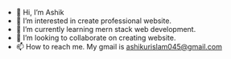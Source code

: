 - 👋 Hi, I’m Ashik
- 👀 I’m interested in create professional website.
- 🌱 I’m currently learning mern stack web development.
- 💞️ I’m looking to collaborate on creating website.
- 📫 How to reach me. My gmail is ashikurislam045@gmail.com

<!---
Ashik is a web developer special ✨ repository because its `README.md` (this file) appears on your GitHub profile.
You can click the Preview link to take a look at your changes.
--->
